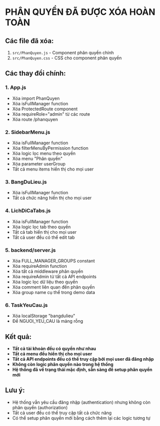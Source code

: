 # PHÂN QUYỀN ĐÃ ĐƯỢC XÓA HOÀN TOÀN

## Các file đã xóa:
1. `src/PhanQuyen.js` - Component phân quyền chính
2. `src/PhanQuyen.css` - CSS cho component phân quyền

## Các thay đổi chính:

### 1. App.js
- Xóa import PhanQuyen
- Xóa isFullManager function
- Xóa ProtectedRoute component
- Xóa requireRole="admin" từ các route
- Xóa route /phanquyen

### 2. SidebarMenu.js
- Xóa isFullManager function
- Xóa filterMenuByPermission function
- Xóa logic lọc menu theo quyền
- Xóa menu "Phân quyền"
- Xóa parameter userGroup
- Tất cả menu items hiển thị cho mọi user

### 3. BangDuLieu.js
- Xóa isFullManager function
- Tất cả chức năng hiển thị cho mọi user

### 4. LichDiCaTabs.js
- Xóa isFullManager function
- Xóa logic lọc tab theo quyền
- Tất cả tab hiển thị cho mọi user
- Tất cả user đều có thể edit tab

### 5. backend/server.js
- Xóa FULL_MANAGER_GROUPS constant
- Xóa requireAdmin function
- Xóa tất cả middleware phân quyền
- Xóa requireAdmin từ tất cả API endpoints
- Xóa logic lọc dữ liệu theo quyền
- Xóa comment liên quan đến phân quyền
- Xóa group name cụ thể trong demo data

### 6. TaskYeuCau.js
- Xóa localStorage "bangdulieu"
- Để NGUOI_YEU_CAU là mảng rỗng

## Kết quả:
- **Tất cả tài khoản đều có quyền như nhau**
- **Tất cả menu đều hiển thị cho mọi user**
- **Tất cả API endpoints đều có thể truy cập bởi mọi user đã đăng nhập**
- **Không còn logic phân quyền nào trong hệ thống**
- **Hệ thống đã về trạng thái mặc định, sẵn sàng để setup phân quyền mới**

## Lưu ý:
- Hệ thống vẫn yêu cầu đăng nhập (authentication) nhưng không còn phân quyền (authorization)
- Tất cả user đều có thể truy cập tất cả chức năng
- Có thể setup phân quyền mới bằng cách thêm lại các logic tương tự
